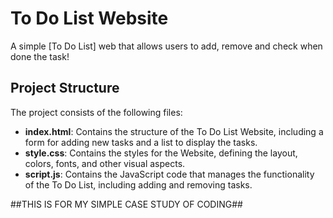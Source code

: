# To Do List Website

A simple [To Do List] web that allows users to add, remove and check when done the task!
## Project Structure

The project consists of the following files:

- **index.html**: Contains the structure of the To Do List Website, including a form for adding new tasks and a list to display the tasks.
- **style.css**: Contains the styles for the Website, defining the layout, colors, fonts, and other visual aspects.
- **script.js**: Contains the JavaScript code that manages the functionality of the To Do List, including adding and removing tasks.

##THIS IS FOR MY SIMPLE CASE STUDY OF CODING##